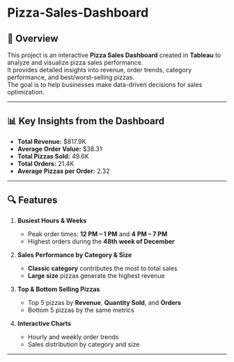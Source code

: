 
# Pizza-Sales-Dashboard

## 📌 Overview
This project is an interactive **Pizza Sales Dashboard** created in **Tableau** to analyze and visualize pizza sales performance.  
It provides detailed insights into revenue, order trends, category performance, and best/worst-selling pizzas.  
The goal is to help businesses make data-driven decisions for sales optimization.

---

## 📊 Key Insights from the Dashboard
- **Total Revenue:** $817.9K  
- **Average Order Value:** $38.31  
- **Total Pizzas Sold:** 49.6K  
- **Total Orders:** 21.4K  
- **Average Pizzas per Order:** 2.32  

---

## 🔍 Features
1. **Busiest Hours & Weeks**
   - Peak order times: **12 PM – 1 PM** and **4 PM – 7 PM**
   - Highest orders during the **48th week of December**
   
2. **Sales Performance by Category & Size**
   - **Classic category** contributes the most to total sales
   - **Large size** pizzas generate the highest revenue

3. **Top & Bottom Selling Pizzas**
   - Top 5 pizzas by **Revenue**, **Quantity Sold**, and **Orders**
   - Bottom 5 pizzas by the same metrics

4. **Interactive Charts**
   - Hourly and weekly order trends
   - Sales distribution by category and size

---
